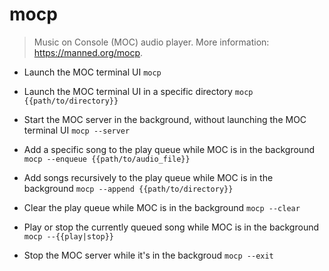 # mocp
> Music on Console (MOC) audio player.
> More information: <https://manned.org/mocp>.

- Launch the MOC terminal UI
`mocp`

- Launch the MOC terminal UI in a specific directory
`mocp {{path/to/directory}}`

- Start the MOC server in the background, without launching the MOC terminal UI
`mocp --server`

- Add a specific song to the play queue while MOC is in the background
`mocp --enqueue {{path/to/audio_file}}`

- Add songs recursively to the play queue while MOC is in the background
`mocp --append {{path/to/directory}}`

- Clear the play queue while MOC is in the background
`mocp --clear`

- Play or stop the currently queued song while MOC is in the background
`mocp --{{play|stop}}`

- Stop the MOC server while it's in the backgroud
`mocp --exit`
